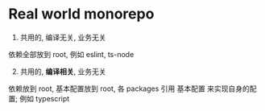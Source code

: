 # Real world monorepo

1. 共用的, 编译无关, 业务无关

依赖全部放到 root, 例如 eslint, ts-node

2. 共用的, **编译相关**, 业务无关

依赖放到 root, 基本配置放到 root, 各 packages 引用 基本配置 来实现自身的配置; 例如 typescript

